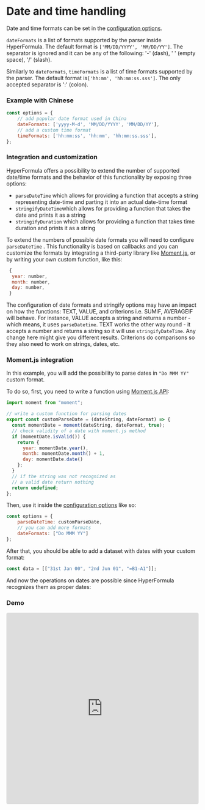 # Date and time handling

Date and time formats can be set in the [configuration options](configuration-options.md).

`dateFormats` is a list of formats supported by the parser inside HyperFormula. The default format is `['MM/DD/YYYY', 'MM/DD/YY']`. The separator is ignored and it can be any of the following:  '-' \(dash\), ' ' \(empty space\), '/' \(slash\).

Similarly to `dateFormats`, `timeFormats` is a list of time formats supported by the parser. The default format is`['hh:mm', 'hh:mm:ss.sss']`. The only accepted separator is ':' \(colon\).

### Example with Chinese

```javascript
const options = {
    // add popular date format used in China
    dateFormats: ['yyyy-M-d', 'MM/DD/YYYY', 'MM/DD/YY'],
    // add a custom time format
    timeFormats: ['hh:mm:ss', 'hh:mm', 'hh:mm:ss.sss'],
};
```

### Integration and customization

HyperFormula offers a possibility to extend the number of supported date/time formats and the behavior of this functionality by exposing three options:

* `parseDateTime` which allows for providing a function that accepts a string representing date-time and parting it into an actual date-time format
* `stringifyDateTime`which allows for providing a function that takes the date and prints it as a string
* `stringifyDuration` which allows for providing a function that takes time duration and prints it as a string

To extend the numbers of possible date formats you will need to configure `parseDateTime` . This functionality is based on callbacks and you can customize the formats by integrating a third-party library like [Moment.js](https://momentjs.com/), or by writing your own custom function, like this:

```javascript
 {
  year: number,
  month: number,
  day: number,
 }
```

The configuration of date formats and stringify options may have an impact on how the functions: TEXT, VALUE, and criterions i.e. SUMIF, AVERAGEIF will behave. For instance,  VALUE accepts a string and returns a number - which means, it uses `parseDatetime`. TEXT works the other way round - it accepts a number and returns a string so it will use `stringifyDateTime`. Any change here might give you different results. Criterions do comparisons so they also need to work on strings, dates, etc.

### Moment.js integration

In this example, you will add the possibility to parse dates in `"Do MMM YY"` custom format.

To do so, first, you need to write a function using [Moment.js API](https://momentjs.com/docs/):

```javascript
import moment from "moment";

// write a custom function for parsing dates
export const customParseDate = (dateString, dateFormat) => {
  const momentDate = moment(dateString, dateFormat, true);
  // check validity of a date with moment.js method
  if (momentDate.isValid()) {
    return {
      year: momentDate.year(),
      month: momentDate.month() + 1,
      day: momentDate.date()
    };
  }
  // if the string was not recognized as
  // a valid date return nothing
  return undefined;
};
```

Then, use it inside the [configuration options](configuration-options.md) like so:

```javascript
const options = {
    parseDateTime: customParseDate,
    // you can add more formats
    dateFormats: ["Do MMM YY"]
};
```

After that, you should be able to add a dataset with dates with your custom format:

```javascript
const data = [["31st Jan 00", "2nd Jun 01", "=B1-A1"]];
```

And now the operations on dates are possible since HyperFormula recognizes them as proper dates:

### **Demo**

<iframe
   src="https://codesandbox.io/embed/github/handsontable/hyperformula-demos/tree/develop/date-time?autoresize=1&fontsize=14&hidenavigation=1&theme=dark&view=preview"
   style="width:100%; height:500px; border:0; border-radius: 4px; overflow:hidden;"
   title="handsontable/hyperformula-demos: basic-usage"
   allow="accelerometer; ambient-light-sensor; camera; encrypted-media; geolocation; gyroscope; hid; microphone; midi; payment; usb; vr; xr-spatial-tracking"
   sandbox="allow-autoplay allow-forms allow-modals allow-popups allow-presentation allow-same-origin allow-scripts"
/>



### Cheatsheet

// tutaj też proponuję zwijaną listę

Below is the cheat sheet with the most popular date formats in different countries.

| Country | Language | Format |
| :--- | :--- | :--- |
| Albania | Albanian | yyyy-MM-dd |
| United Arab Emirates | Arabic | dd/MM/yyyy |
| Argentina | Spanish | dd/MM/yyyy |
| Australia | English | d/MM/yyyy |
| Austria | German | dd.MM.yyyy |
| Belgium | French | d/MM/yyyy |
| Belgium | Dutch | d/MM/yyyy |
| Bulgaria | Bulgarian | yyyy-M-d |
| Bahrain | Arabic | dd/MM/yyyy |
| Bosnia and Herzegovina | Serbian | yyyy-MM-dd |
| Belarus | Belarusian | d.M.yyyy |
| Bolivia | Spanish | dd-MM-yyyy |
| Brazil | Portuguese | dd/MM/yyyy |
| Canada | French | yyyy-MM-dd |
| Canada | English | dd/MM/yyyy |
| Switzerland | German | dd.MM.yyyy |
| Switzerland | French | dd.MM.yyyy |
| Switzerland | Italian | dd.MM.yyyy |
| Chile | Spanish | dd-MM-yyyy |
| China | Chinese | yyyy-M-d |
| Colombia | Spanish | d/MM/yyyy |
| Costa Rica | Spanish | dd/MM/yyyy |
| Cyprus | Greek | dd/MM/yyyy |
| Czech Republic | Czech | d.M.yyyy |
| Germany | German | dd.MM.yyyy |
| Denmark | Danish | dd-MM-yyyy |
| Dominican Republic | Spanish | MM/dd/yyyy |
| Algeria | Arabic | dd/MM/yyyy |
| Ecuador | Spanish | dd/MM/yyyy |
| Egypt | Arabic | dd/MM/yyyy |
| Spain | Spanish | d/MM/yyyy |
| Spain | Catalan | dd/MM/yyyy |
| Estonia | Estonian | d.MM.yyyy |
| Finland | Finnish | d.M.yyyy |
| France | French | dd/MM/yyyy |
| United Kingdom | English | dd/MM/yyyy |
| Greece | Greek | d/M/yyyy |
| Guatemala | Spanish | d/MM/yyyy |
| Hong Kong | Chinese | yyyy年M月d日 |
| Honduras | Spanish | MM-dd-yyyy |
| Croatia | Croatian | dd.MM.yyyy. |
| Hungary | Hungarian | yyyy.MM.dd. |
| Indonesia | Indonesian | dd/MM/yyyy |
| India | Hindi | ३/६/१२ |
| India | English | d/M/yyyy |
| Ireland | Irish | dd/MM/yyyy |
| Ireland | English | dd/MM/yyyy |
| Iraq | Arabic | dd/MM/yyyy |
| Iceland | Icelandic | d.M.yyyy |
| Israel | Hebrew | dd/MM/yyyy |
| Italy | Italian | dd/MM/yyyy |
| Jordan | Arabic | dd/MM/yyyy |
| Japan | Japanese | yyyy/MM/dd |
| Japan | Japanese | H24.MM.dd |
| South Korea | Korean | yyyy. M. d |
| Kuwait | Arabic | dd/MM/yyyy |
| Lebanon | Arabic | dd/MM/yyyy |
| Libya | Arabic | dd/MM/yyyy |
| Lithuania | Lithuanian | yyyy.M.d |
| Luxembourg | French | dd/MM/yyyy |
| Luxembourg | German | dd.MM.yyyy |
| Latvia | Latvian | yyyy.d.M |
| Morocco | Arabic | dd/MM/yyyy |
| Mexico | Spanish | d/MM/yyyy |
| Macedonia | Macedonian | d.M.yyyy |
| Malta | English | dd/MM/yyyy |
| Malta | Maltese | dd/MM/yyyy |
| Montenegro | Serbian | d.M.yyyy. |
| Malaysia | Malay | dd/MM/yyyy |
| Nicaragua | Spanish | MM-dd-yyyy |
| Netherlands | Dutch | d-M-yyyy |
| Norway | Norwegian | dd.MM.yyyy |
| Norway | Norwegian | dd.MM.yyyy |
| New Zealand | English | d/MM/yyyy |
| Oman | Arabic | dd/MM/yyyy |
| Panama | Spanish | MM/dd/yyyy |
| Peru | Spanish | dd/MM/yyyy |
| Philippines | English | M/d/yyyy |
| Poland | Polish | dd.MM.yyyy |
| Puerto Rico | Spanish | MM-dd-yyyy |
| Portugal | Portuguese | dd-MM-yyyy |
| Paraguay | Spanish | dd/MM/yyyy |
| Qatar | Arabic | dd/MM/yyyy |
| Romania | Romanian | dd.MM.yyyy |
| Russia | Russian | dd.MM.yyyy |
| Saudi Arabia | Arabic | dd/MM/yyyy |
| Serbia and Montenegro | Serbian | d.M.yyyy. |
| Sudan | Arabic | dd/MM/yyyy |
| Singapore | Chinese | dd/MM/yyyy |
| Singapore | English | M/d/yyyy |
| El Salvador | Spanish | MM-dd-yyyy |
| Serbia | Serbian | d.M.yyyy. |
| Slovakia | Slovak | d.M.yyyy |
| Slovenia | Slovenian | d.M.yyyy |
| Sweden | Swedish | yyyy-MM-dd |
| Syria | Arabic | dd/MM/yyyy |
| Thailand | Thai | d/M/2555 |
| Thailand | Thai | ๓/๖/๒๕๕๕ |
| Tunisia | Arabic | dd/MM/yyyy |
| Turkey | Turkish | dd.MM.yyyy |
| Taiwan | Chinese | yyyy/M/d |
| Ukraine | Ukrainian | dd.MM.yyyy |
| Uruguay | Spanish | dd/MM/yyyy |
| United States | English | M/d/yyyy |
| United States | Spanish | M/d/yyyy |
| Venezuela | Spanish | dd/MM/yyyy |
| Vietnam | Vietnamese | dd/MM/yyyy |
| Yemen | Arabic | dd/MM/yyyy |
| South Africa | English | yyyy/MM/dd |

